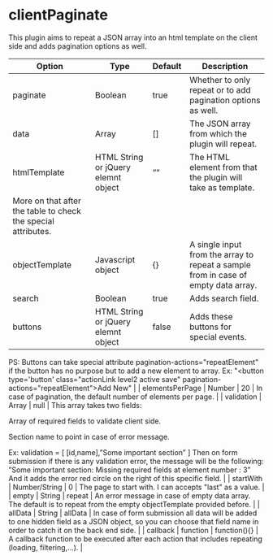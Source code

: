 # clientPaginate
This plugin aims to repeat a JSON array into an html template on the client side and adds pagination options as well.

| Option  | Type  | Default  | Description  |
|---|---|---|---|
| paginate  | Boolean  | true  | Whether to only repeat or to add pagination options as well. |
|  data | Array  |  []  | The JSON array from which the plugin will repeat.  |
|  htmlTemplate |  HTML String or jQuery elemnt object | ““  |  The HTML element from that the plugin will take as template.
More on that after the table to check the special attributes. |
| objectTemplate  |  Javascript object | {}  | A single input from the array to repeat a sample from in case of empty data array.  |
| search  | Boolean  |  true | Adds search field.  |
| buttons  | HTML String or jQuery elemnt object  | false  | Adds these buttons for special events.
PS: Buttons can take special attribute pagination-actions=\"repeatElement\" if the button has no purpose but to add a new element to array.
Ex: "<button type='button' class=\"actionLink level2 active save\" pagination-actions=\"repeatElement\">Add New</button>"  |
| elementsPerPage  | Number  | 20  | In case of pagination, the default number of elements per page.  |
| validation  | Array  | null  | This array takes two fields:

Array of required fields to validate client side.

Section name to point in case of error message.

Ex: validation = [ [id,name],”Some important section” ]
Then on form submission if there is any validation error, the message will be the following:
”Some important section: Missing required fields at element number : 3”
And it adds the error red circle on the right of this specific field.  |
|  startWith | Number/String  | 0  | The page to start with. I can accepts "last" as a value.  |
| empty  |  String | repeat  | An error message in case of empty data array.
The default is to repeat from the empty objectTemplate provided before.  |
| allData  | String  | allData  | In case of form submission all data will be added to one hidden field as a JSON object, so you can choose that field name in order to catch it on the back end side.  |
| callback  | function  | function(){}  | A callback function to be executed after each action that includes repeating (loading, filtering,…). |
